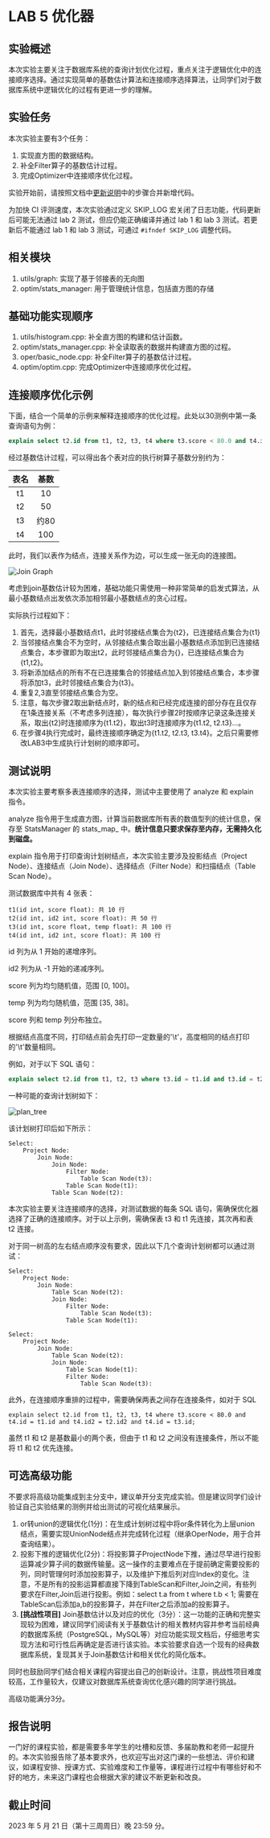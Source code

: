 # LAB 5 优化器

## 实验概述

本次实验主要关注于数据库系统的查询计划优化过程，重点关注于逻辑优化中的连接顺序选择。通过实现简单的基数估计算法和连接顺序选择算法，让同学们对于数据库系统中逻辑优化的过程有更进一步的理解。

## 实验任务

本次实验主要有3个任务：
1. 实现直方图的数据结构。
2. 补全Filter算子的基数估计过程。
3. 完成Optimizer中连接顺序优化过程。

实验开始前，请按照文档中[更新说明](https://thu-db.github.io/dbtrain-tutorial/intro.html#%E6%9B%B4%E6%96%B0%E8%AF%B4%E6%98%8E)中的步骤合并新增代码。

为加快 CI 评测速度，本次实验通过定义 SKIP_LOG 宏关闭了日志功能，代码更新后可能无法通过 lab 2 测试，但应仍能正确编译并通过 lab 1 和 lab 3 测试。若更新后不能通过 lab 1 和 lab 3 测试，可通过 `#ifndef SKIP_LOG` 调整代码。

## 相关模块

1. utils/graph: 实现了基于邻接表的无向图
2. optim/stats_manager: 用于管理统计信息，包括直方图的存储

## 基础功能实现顺序

1. utils/histogram.cpp: 补全直方图的构建和估计函数。
2. optim/stats_manager.cpp: 补全读取表的数据并构建直方图的过程。
3. oper/basic_node.cpp: 补全Filter算子的基数估计过程。
4. optim/optim.cpp: 完成Optimizer中连接顺序优化过程。

## 连接顺序优化示例

下面，结合一个简单的示例来解释连接顺序的优化过程。此处以30测例中第一条查询语句为例：

```sql
explain select t2.id from t1, t2, t3, t4 where t3.score < 80.0 and t4.id = t3.id and t3.id = t2.id and t2.id = t1.id;
```

经过基数估计过程，可以得出各个表对应的执行树算子基数分别约为：

|表名|基数|
|:---:|:---:|
|t1|10|
|t2|50|
|t3|约80|
|t4|100|

此时，我们以表作为结点，连接关系作为边，可以生成一张无向的连接图。

![Join Graph](./pics/join_graph.svg)

考虑到join基数估计较为困难，基础功能只需使用一种非常简单的启发式算法，从最小基数结点出发依次添加相邻最小基数结点的贪心过程。

实际执行过程如下：
1. 首先，选择最小基数结点t1，此时邻接结点集合为{t2}，已连接结点集合为{t1}
2. 当邻接结点集合不为空时，从邻接结点集合取出最小基数结点添加到已连接结点集合，本步骤即为取出t2，此时邻接结点集合为{}，已连接结点集合为{t1,t2}。
3. 将新添加结点的所有不在已连接集合的邻接结点加入到邻接结点集合，本步骤将添加t3，此时邻接结点集合为{t3}。
4. 重复2,3直至邻接结点集合为空。
5. 注意，每次步骤2取出新结点时，新的结点和已经完成连接的部分存在且仅存在1条连接关系（不考虑多列连接），每次执行步骤2时按顺序记录这条连接关系，取出{t2}时连接顺序为{t1.t2}，取出t3时连接顺序为{t1.t2, t2.t3}...。
6. 在步骤4执行完成时，最终连接顺序确定为{t1.t2, t2.t3, t3.t4}。之后只需要修改LAB3中生成执行计划树的顺序即可。

## 测试说明

本次实验主要考察多表连接顺序的选择，测试中主要使用了 analyze 和 explain 指令。

analyze 指令用于生成直方图，计算当前数据库所有表的数值型列的统计信息，保存至 StatsManager 的 stats\_map\_ 中。**统计信息只要求保存至内存，无需持久化到磁盘。**

explain 指令用于打印查询计划树结点，本次实验主要涉及投影结点（Project Node）、连接结点（Join Node）、选择结点（Filter Node）和扫描结点（Table Scan Node）。

测试数据库中共有 4 张表：

```
t1(id int, score float): 共 10 行
t2(id int, id2 int, score float): 共 50 行
t3(id int, score float, temp float): 共 100 行
t4(id int, id2 int, score float): 共 100 行
```

id 列为从 1 开始的递增序列。

id2 列为从 -1 开始的递减序列。

score 列为均匀随机值，范围 [0, 100]。

temp 列为均匀随机值，范围 [35, 38]。

score 列和 temp 列分布独立。

根据结点高度不同，打印结点前会先打印一定数量的'\t'，高度相同的结点打印的'\t'数量相同。

例如，对于以下 SQL 语句：

```sql
explain select t2.id from t1, t2, t3 where t3.id = t1.id and t3.id = t2.id and t3.score < 30.0 and t3.temp < 36.0;
```

一种可能的查询计划树如下：

![plan_tree](./pics/plan_tree.svg)

该计划树打印后如下所示：

```
Select:
	Project Node:
		Join Node:
			Join Node:
				Filter Node:
					Table Scan Node(t3):
				Table Scan Node(t1):
			Table Scan Node(t2):
```

本次实验主要关注连接顺序的选择，对测试数据的每条 SQL 语句，需确保优化器选择了正确的连接顺序。对于以上示例，需确保表 t3 和 t1 先连接，其次再和表 t2 连接。

对于同一树高的左右结点顺序没有要求，因此以下几个查询计划树都可以通过测试：

```
Select:
	Project Node:
		Join Node:
			Table Scan Node(t2):
			Join Node:
				Filter Node:
					Table Scan Node(t3):
				Table Scan Node(t1):
```

```
Select:
	Project Node:
		Join Node:
			Table Scan Node(t2):
			Join Node:
				Table Scan Node(t1):
				Filter Node:
					Table Scan Node(t3):
```

此外，在连接顺序重排的过程中，需要确保两表之间存在连接条件，如对于 SQL

```
explain select t2.id from t1, t2, t3, t4 where t3.score < 80.0 and t4.id = t1.id and t4.id2 = t2.id2 and t4.id = t3.id;
```

虽然 t1 和 t2 是基数最小的两个表，但由于 t1 和 t2 之间没有连接条件，所以不能将 t1 和 t2 优先连接。

## 可选高级功能

不要求将高级功能集成到主分支中，建议单开分支完成实验。但是建议同学们设计验证自己实验结果的测例并给出测试的可视化结果展示。

1. or转union的逻辑优化(1分)：在生成计划树过程中将or条件转化为上层union结点，需要实现UnionNode结点并完成转化过程（继承OperNode，用于合并查询结果）。
2. 投影下推的逻辑优化(2分)：将投影算子ProjectNode下推，通过尽早进行投影运算减少算子间的数据传输量。这一操作的主要难点在于提前确定需要投影的列，同时管理何时添加投影算子，以及维护下推后列对应Index的变化。注意，不是所有的投影运算都直接下降到TableScan和Filter,Join之间，有些列要求在Filter,Join后进行投影。例如：select t.a from t where t.b < 1; 需要在TableScan后添加a,b的投影算子，并在Filter之后添加a的投影算子。
3. **[挑战性项目]** Join基数估计以及对应的优化（3分）：这一功能的正确和完整实现较为困难，建议同学们阅读有关于基数估计的相关教材内容并参考当前经典的数据库系统（PostgreSQL，MySQL等）对应功能实现文档后，仔细思考实现方法和可行性后再确定是否进行该实验。本实验要求自选一个现有的经典数据库系统，复现其关于Join基数估计和相关优化的简化版本。

同时也鼓励同学们结合相关课程内容提出自己的创新设计。注意，挑战性项目难度较高，工作量较大，仅建议对数据库系统查询优化感兴趣的同学进行挑战。

高级功能满分3分。

## 报告说明

一门好的课程实验，都是需要多年学生的吐槽和反馈、多届助教和老师一起提升的。本次实验报告除了基本要求外，也欢迎写出对这门课的一些想法、评价和建议，如课程安排、授课方式、实验难度和工作量等，课程进行过程中有哪些好和不好的地方，未来这门课程也会根据大家的建议不断更新和改良。

## 截止时间

2023 年 5 月 21 日（第十三周周日）晚 23:59 分。
